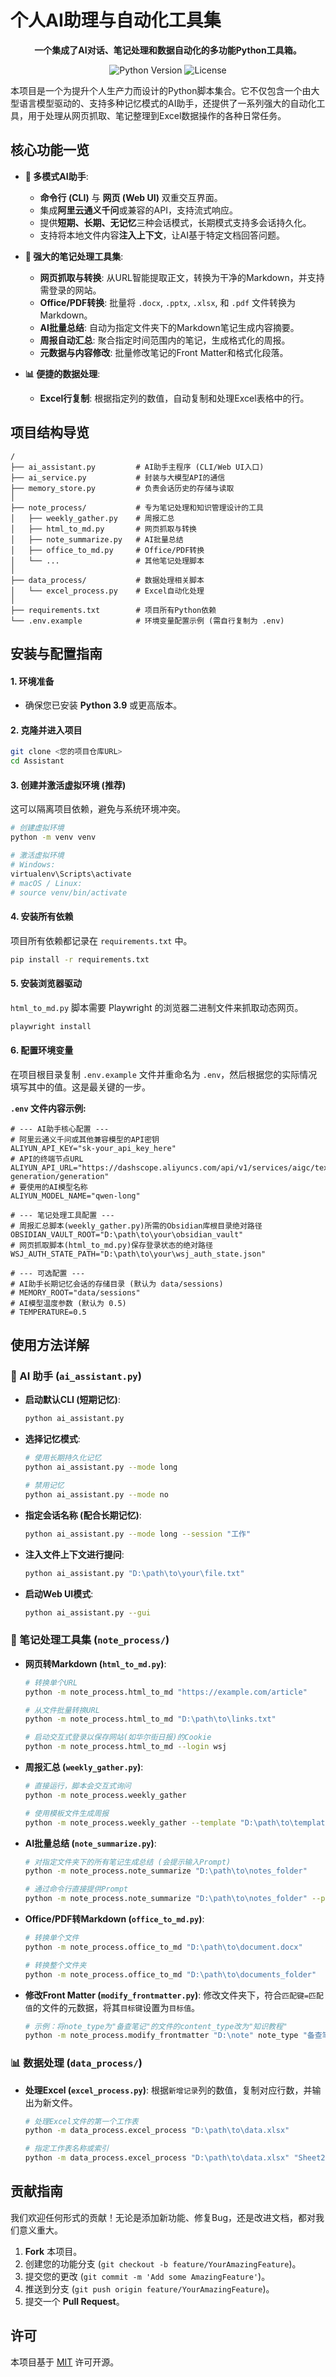 # 个人AI助理与自动化工具集

<p align="center">
  <strong>一个集成了AI对话、笔记处理和数据自动化的多功能Python工具箱。</strong>
</p>

<p align="center">
  <img src="https://img.shields.io/badge/Python-3.9%2B-blue" alt="Python Version">
  <img src="https://img.shields.io/badge/License-MIT-green" alt="License">
</p>

本项目是一个为提升个人生产力而设计的Python脚本集合。它不仅包含一个由大型语言模型驱动的、支持多种记忆模式的AI助手，还提供了一系列强大的自动化工具，用于处理从网页抓取、笔记整理到Excel数据操作的各种日常任务。

## 核心功能一览

- **🤖 多模式AI助手**:
  - **命令行 (CLI)** 与 **网页 (Web UI)** 双重交互界面。
  - 集成**阿里云通义千问**或兼容的API，支持流式响应。
  - 提供**短期、长期、无记忆**三种会话模式，长期模式支持多会话持久化。
  - 支持将本地文件内容**注入上下文**，让AI基于特定文档回答问题。

- **📝 强大的笔记处理工具集**:
  - **网页抓取与转换**: 从URL智能提取正文，转换为干净的Markdown，并支持需登录的网站。
  - **Office/PDF转换**: 批量将 `.docx`, `.pptx`, `.xlsx`, 和 `.pdf` 文件转换为Markdown。
  - **AI批量总结**: 自动为指定文件夹下的Markdown笔记生成内容摘要。
  - **周报自动汇总**: 聚合指定时间范围内的笔记，生成格式化的周报。
  - **元数据与内容修改**: 批量修改笔记的Front Matter和格式化段落。

- **📊 便捷的数据处理**:
  - **Excel行复制**: 根据指定列的数值，自动复制和处理Excel表格中的行。

## 项目结构导览

```
/
├── ai_assistant.py         # AI助手主程序 (CLI/Web UI入口)
├── ai_service.py           # 封装与大模型API的通信
├── memory_store.py         # 负责会话历史的存储与读取
│
├── note_process/           # 专为笔记处理和知识管理设计的工具
│   ├── weekly_gather.py    # 周报汇总
│   ├── html_to_md.py       # 网页抓取与转换
│   ├── note_summarize.py   # AI批量总结
│   ├── office_to_md.py     # Office/PDF转换
│   └── ...                 # 其他笔记处理脚本
│
├── data_process/           # 数据处理相关脚本
│   └── excel_process.py    # Excel自动化处理
│
├── requirements.txt        # 项目所有Python依赖
└── .env.example            # 环境变量配置示例 (需自行复制为 .env)
```

## 安装与配置指南

#### 1. 环境准备
- 确保您已安装 **Python 3.9** 或更高版本。

#### 2. 克隆并进入项目
```bash
git clone <您的项目仓库URL>
cd Assistant
```

#### 3. 创建并激活虚拟环境 (推荐)
这可以隔离项目依赖，避免与系统环境冲突。
```bash
# 创建虚拟环境
python -m venv venv

# 激活虚拟环境
# Windows:
virtualenv\Scripts\activate
# macOS / Linux:
# source venv/bin/activate
```

#### 4. 安装所有依赖
项目所有依赖都记录在 `requirements.txt` 中。
```bash
pip install -r requirements.txt
```

#### 5. 安装浏览器驱动
`html_to_md.py` 脚本需要 Playwright 的浏览器二进制文件来抓取动态网页。
```bash
playwright install
```

#### 6. 配置环境变量
在项目根目录复制 `.env.example` 文件并重命名为 `.env`，然后根据您的实际情况填写其中的值。这是最关键的一步。

**`.env` 文件内容示例:** 
```env
# --- AI助手核心配置 ---
# 阿里云通义千问或其他兼容模型的API密钥
ALIYUN_API_KEY="sk-your_api_key_here"
# API的终端节点URL
ALIYUN_API_URL="https://dashscope.aliyuncs.com/api/v1/services/aigc/text-generation/generation"
# 要使用的AI模型名称
ALIYUN_MODEL_NAME="qwen-long"

# --- 笔记处理工具配置 ---
# 周报汇总脚本(weekly_gather.py)所需的Obsidian库根目录绝对路径
OBSIDIAN_VAULT_ROOT="D:\path\to\your\obsidian_vault"
# 网页抓取脚本(html_to_md.py)保存登录状态的绝对路径
WSJ_AUTH_STATE_PATH="D:\path\to\your\wsj_auth_state.json"

# --- 可选配置 ---
# AI助手长期记忆会话的存储目录 (默认为 data/sessions)
# MEMORY_ROOT="data/sessions"
# AI模型温度参数 (默认为 0.5)
# TEMPERATURE=0.5
```

## 使用方法详解

### 🤖 AI 助手 (`ai_assistant.py`)

- **启动默认CLI (短期记忆)**:
  ```bash
  python ai_assistant.py
  ```
- **选择记忆模式**:
  ```bash
  # 使用长期持久化记忆
  python ai_assistant.py --mode long

  # 禁用记忆
  python ai_assistant.py --mode no
  ```
- **指定会话名称 (配合长期记忆)**:
  ```bash
  python ai_assistant.py --mode long --session "工作"
  ```
- **注入文件上下文进行提问**:
  ```bash
  python ai_assistant.py "D:\path\to\your\file.txt"
  ```
- **启动Web UI模式**:
  ```bash
  python ai_assistant.py --gui
  ```

### 📝 笔记处理工具集 (`note_process/`)

- **网页转Markdown (`html_to_md.py`)**:
  ```bash
  # 转换单个URL
  python -m note_process.html_to_md "https://example.com/article"

  # 从文件批量转换URL
  python -m note_process.html_to_md "D:\path\to\links.txt"

  # 启动交互式登录以保存网站(如华尔街日报)的Cookie
  python -m note_process.html_to_md --login wsj
  ```

- **周报汇总 (`weekly_gather.py`)**:
  ```bash
  # 直接运行，脚本会交互式询问
  python -m note_process.weekly_gather

  # 使用模板文件生成周报
  python -m note_process.weekly_gather --template "D:\path\to\template.md"
  ```

- **AI批量总结 (`note_summarize.py`)**:
  ```bash
  # 对指定文件夹下的所有笔记生成总结 (会提示输入Prompt)
  python -m note_process.note_summarize "D:\path\to\notes_folder"

  # 通过命令行直接提供Prompt
  python -m note_process.note_summarize "D:\path\to\notes_folder" --prompt "请总结以下内容：{content}"
  ```

- **Office/PDF转Markdown (`office_to_md.py`)**:
  ```bash
  # 转换单个文件
  python -m note_process.office_to_md "D:\path\to\document.docx"

  # 转换整个文件夹
  python -m note_process.office_to_md "D:\path\to\documents_folder"
  ```

- **修改Front Matter (`modify_frontmatter.py`)**:
修改文件夹下，符合`匹配键=匹配值`的文件的元数据，将其`目标键`设置为`目标值`。
  ```bash
  # 示例：将note_type为"备查笔记"的文件的content_type改为"知识教程"
  python -m note_process.modify_frontmatter "D:\note" note_type "备查笔记" content_type "知识教程"
  ```

### 📊 数据处理 (`data_process/`)

- **处理Excel (`excel_process.py`)**:
根据`新增记录`列的数值，复制对应行数，并输出为新文件。
  ```bash
  # 处理Excel文件的第一个工作表
  python -m data_process.excel_process "D:\path\to\data.xlsx"

  # 指定工作表名称或索引
  python -m data_process.excel_process "D:\path\to\data.xlsx" "Sheet2"
  ```

## 贡献指南

我们欢迎任何形式的贡献！无论是添加新功能、修复Bug，还是改进文档，都对我们意义重大。

1.  **Fork** 本项目。
2.  创建您的功能分支 (`git checkout -b feature/YourAmazingFeature`)。
3.  提交您的更改 (`git commit -m 'Add some AmazingFeature'`)。
4.  推送到分支 (`git push origin feature/YourAmazingFeature`)。
5.  提交一个 **Pull Request**。

## 许可

本项目基于 [MIT](LICENSE) 许可开源。